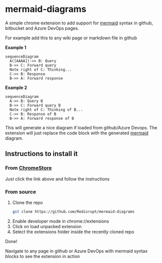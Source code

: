 # mermaid-diagrams
A simple chrome extension to add support for [mermaid](http://knsv.github.io/mermaid/index.html) syntax in github, bitbucket and Azure DevOps pages.

For example add this to any wiki page or markdown file in github


**Example 1**

```mermaid
sequenceDiagram
  A([AAAA])->> B: Query
  B->> C: Forward query
  Note right of C: Thinking...
  C->> B: Response
  B->> A: Forward response
```

**Example 2**

```mermaid
sequenceDiagram
  A->> B: Query B
  B->> C: Forward query B
  Note right of C: Thinking of B...
  C->> B: Response of B
  B->> A: Forward response of B
```

This will generate a nice diagram if loaded from github/Azure Devops. The extension will just replace the code block with the generated [mermaid](http://knsv.github.io/mermaid/index.html) diagram.

## Instructions to install it

### From [ChromeStore](https://chrome.google.com/webstore/detail/mermaid-diagrams/phfcghedmopjadpojhmmaffjmfiakfil)

Just click the link above and follow the instructions

### From source

1. Clone the repo
   ```bash
   git clone https://github.com/Redisrupt/mermaid-diagrams
   ```
1. Enable developer mode in chrome://extensions
1. Click on load unpacked extension
1. Select the extensions folder inside the recently cloned repo

Done!

Navigate to any page in github or Azure DevOps with mermaid syntax blocks to see the extension in action

